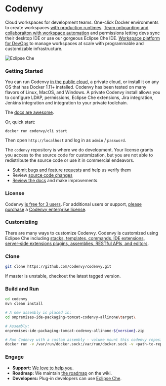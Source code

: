 # Codenvy 
Cloud workspaces for development teams. One-click Docker environments to create workspaces [with production runtimes](https://codenvy.com/solutions/bootstrapping). [Team onboarding and collaboraiton with workspace automation](https://codenvy.com/product/next-generation) and permissions letting devs sync their desktop IDE or use our gorgeous Eclipse Che IDE. [Workspace platform for DevOps](https://codenvy.com/product/technology) to manage workspaces at scale with programmable and customizable infrastructure.
 
![Eclipse Che](https://www.eclipse.org/che/images/banner@2x.png "Eclipse Che")

### Getting Started
You can run Codenvy [in the public cloud](http://codenvy.io), a private cloud, or install it on any OS that has Docker 1.11+ installed. Codenvy has been tested on many flavors of Linux, MacOS, and Windows. A private Codenvy install allows you to configure LDAP, permissions, Eclipse Che extensions, Jira integration, Jenkins integration and integration to your private toolchain. 

The [docs are awesome](https://codenvy.com/docs/). 

Or, quick start:
```
docker run codenvy/cli start
```

Then open `http://localhost` and log in as `admin` / `password`.

The `codenvy` repository is where we do development. Your license grants you access to the source code for customization, but you are not able to redistribute the source code or use it in commercial endeavors.

- [Submit bugs and feature requests](http://github.com/codenvy/codenvy/issues) and help us verify them
- Review [source code changes](http://github.com/codenvy/codenvy/pulls)
- [Review the docs](https://codenvy.com/docs/) and make improvements

### License
Codenvy [is free for 3 users](https://codenvy.com/legal/fair-source/). For additional users or support, [please purchase](https://codenvy.com/contact/download/) a [Codenvy enterprise license](https://codenvy.com/docs/terms-of-service.pdf).

### Customiziing 
There are many ways to customize Codenvy. Codenvy is customized using Eclipse Che including [stacks, templates, commands, IDE extensions, server-side extensions plugins, assemblies, RESTful APIs, and editors](https://github.com/eclipse/che/blob/master/CUSTOMIZING.md). 

### Clone

```sh
git clone https://github.com/codenvy/codenvy.git
```
If master is unstable, checkout the latest tagged version.

### Build and Run
```sh
cd codenvy
mvn clean install

# A new assembly is placed in:
cd onpremises-ide-packaging-tomcat-codenvy-allinone\target\

# Assembly:
onpremises-ide-packaging-tomcat-codenvy-allinone-${version}.zip

# Run Codenvy with a custom assembly - volume mount this codenvy repository
docker run -v /var/run/docker.sock:/var/run/docker.sock -v <path-to-repo>:/repo codenvy/cli start
```

### Engage
* **Support:** [We love to help you](https://codenvy.com/support/).
* **Roadmap:** We maintain [the roadmap](https://github.com/eclipse/che/wiki/Roadmap) on the wiki. 
* **Developers:** Plug-in developers can use [Eclipse Che](http://www.eclipse.org/che). 
